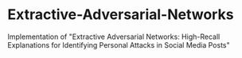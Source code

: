 # Extractive-Adversarial-Networks
Implementation of "Extractive Adversarial Networks: High-Recall Explanations for Identifying Personal Attacks in Social Media Posts"
